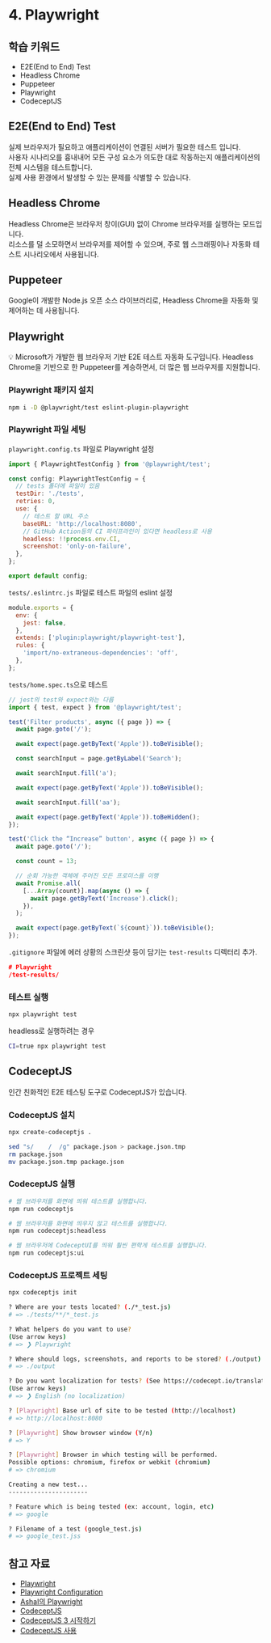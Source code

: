 # 4. Playwright

## 학습 키워드

- E2E(End to End) Test
- Headless Chrome
- Puppeteer
- Playwright
- CodeceptJS

## E2E(End to End) Test

실제 브라우저가 필요하고 애플리케이션이 연결된 서버가 필요한 테스트 입니다.\
사용자 시나리오를 흉내내어 모든 구성 요소가 의도한 대로 작동하는지 애플리케이션의 전체 시스템을 테스트합니다.\
실제 사용 환경에서 발생할 수 있는 문제를 식별할 수 있습니다.

## Headless Chrome

Headless Chrome은 브라우저 창이(GUI) 없이 Chrome 브라우저를 실행하는 모드입니다.\
리소스를 덜 소모하면서 브라우저를 제어할 수 있으며, 주로 웹 스크래핑이나 자동화 테스트 시나리오에서 사용됩니다.

## Puppeteer

Google이 개발한 Node.js 오픈 소스 라이브러리로, Headless Chrome을 자동화 및 제어하는 데 사용됩니다.

## Playwright

💡 Microsoft가 개발한 웹 브라우저 기반 E2E 테스트 자동화 도구입니다.
Headless Chrome을 기반으로 한 Puppeteer를 계승하면서, 더 많은 웹 브라우저를 지원합니다.

### Playwright 패키지 설치

```bash
npm i -D @playwright/test eslint-plugin-playwright
```

### Playwright 파일 세팅

`playwright.config.ts` 파일로 Playwright 설정

```jsx
import { PlaywrightTestConfig } from '@playwright/test';

const config: PlaywrightTestConfig = {
  // tests 폴더에 파일이 있음
  testDir: './tests',
  retries: 0,
  use: {
    // 테스트 할 URL 주소
    baseURL: 'http://localhost:8080',
    // GitHub Action등의 CI 파이프라인이 있다면 headless로 사용
    headless: !!process.env.CI,
    screenshot: 'only-on-failure',
  },
};

export default config;
```

`tests/.eslintrc.js` 파일로 테스트 파일의 eslint 설정

```jsx
module.exports = {
  env: {
    jest: false,
  },
  extends: ['plugin:playwright/playwright-test'],
  rules: {
    'import/no-extraneous-dependencies': 'off',
  },
};
```

`tests/home.spec.ts`으로 테스트

```jsx
// jest의 test와 expect와는 다름
import { test, expect } from '@playwright/test';

test('Filter products', async ({ page }) => {
  await page.goto('/');

  await expect(page.getByText('Apple')).toBeVisible();

  const searchInput = page.getByLabel('Search');

  await searchInput.fill('a');

  await expect(page.getByText('Apple')).toBeVisible();

  await searchInput.fill('aa');

  await expect(page.getByText('Apple')).toBeHidden();
});

test('Click the “Increase” button', async ({ page }) => {
  await page.goto('/');

  const count = 13;

  // 순회 가능한 객체에 주어진 모든 프로미스를 이행
  await Promise.all(
    [...Array(count)].map(async () => {
      await page.getByText('Increase').click();
    }),
  );

  await expect(page.getByText(`${count}`)).toBeVisible();
});
```

`.gitignore` 파일에 에러 상황의 스크린샷 등이 담기는 `test-results` 디렉터리 추가.

```json
# Playwright
/test-results/
```

### 테스트 실행

```bash
npx playwright test
```

headless로 실행하려는 경우

```bash
CI=true npx playwright test
```

## CodeceptJS

인간 친화적인 E2E 테스팅 도구로 CodeceptJS가 있습니다.

### CodeceptJS 설치

```bash
npx create-codeceptjs .
```

```bash
sed "s/    /  /g" package.json > package.json.tmp
rm package.json
mv package.json.tmp package.json
```

### CodeceptJS 실행

```bash
# 웹 브라우저를 화면에 띄워 테스트를 실행합니다.
npm run codeceptjs

# 웹 브라우저를 화면에 띄우지 않고 테스트를 실행합니다.
npm run codeceptjs:headless

# 웹 브라우저에 CodeceptUI를 띄워 훨씬 편학게 테스트를 실행합니다.
npm run codeceptjs:ui
```

### CodeceptJS 프로젝트 세팅

```bash
npx codeceptjs init
```

```bash
? Where are your tests located? (./*_test.js)
# => ./tests/**/*_test.js

? What helpers do you want to use?
(Use arrow keys)
# => ❯ Playwright

? Where should logs, screenshots, and reports to be stored? (./output)
# => ./output

? Do you want localization for tests? (See https://codecept.io/translation/)
(Use arrow keys)
# => ❯ English (no localization)

? [Playwright] Base url of site to be tested (http://localhost)
# => http://localhost:8080

? [Playwright] Show browser window (Y/n)
# => Y

? [Playwright] Browser in which testing will be performed.
Possible options: chromium, firefox or webkit (chromium)
# => chromium

Creating a new test...
----------------------

? Feature which is being tested (ex: account, login, etc)
# => google

? Filename of a test (google_test.js)
# => google_test.jss
```

## 참고 자료

- [Playwright](https://playwright.dev/)
- [Playwright Configuration](https://playwright.dev/docs/test-configuration)
- [Ashal의 Playwright](https://github.com/ahastudio/til/blob/main/test/playwright.md)
- [CodeceptJS](https://codecept.io/)
- [CodeceptJS 3 시작하기](https://github.com/ahastudio/til/blob/main/test/20201207-codeceptjs.md)
- [CodeceptJS 사용](https://github.com/ahastudio/CodingLife/tree/main/20211012/react#codeceptjs-사용)
